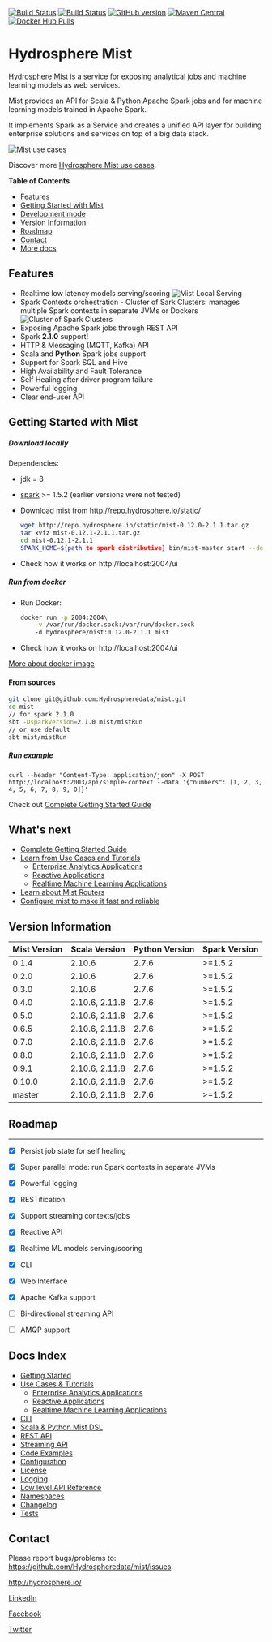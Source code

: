 [![Build Status](https://jenkins.hydrosphere.io/buildStatus/icon?job=hydrosphere/mist/master)](https://jenkins.hydrosphere.io/job/hydrosphere/job/mist/job/master/)
[![Build Status](https://travis-ci.org/Hydrospheredata/mist.svg)](https://travis-ci.org/Hydrospheredata)
[![GitHub version](https://badge.fury.io/gh/hydrospheredata%2Fmist.svg)](https://badge.fury.io/gh/hydrospheredata%2Fmist) [![Maven Central](https://maven-badges.herokuapp.com/maven-central/io.hydrosphere/mist-lib-spark2_2.11/badge.svg)](https://maven-badges.herokuapp.com/maven-central/io.hydrosphere/mist-lib-spark2_2.11/)
[![Docker Hub Pulls](https://img.shields.io/docker/pulls/hydrosphere/mist.svg)](https://img.shields.io/docker/pulls/hydrosphere/mist.svg)
# Hydrosphere Mist

[Hydrosphere](http://hydrosphere.io) Mist is a service for exposing analytical jobs and machine learning models as web services.

Mist provides an API for Scala & Python Apache Spark jobs and for machine learning models trained in Apache Spark.

It implements Spark as a Service and creates a unified API layer for building enterprise solutions and services on top of a big data stack.

![Mist use cases](http://hydrosphere.io/wp-content/uploads/2016/06/Mist-scheme-1050x576.png)

Discover more [Hydrosphere Mist use cases](/docs/use-cases/README.md).

**Table of Contents**
- [Features](#features)
- [Getting Started with Mist](#getting-started-with-mist)
- [Development mode](#development-mode)
- [Version Information](#version-information)
- [Roadmap](#roadmap)
- [Contact](#contact)
- [More docs](#more-docs)

## Features

- Realtime low latency models serving/scoring
![Mist Local Serving](http://dv9c7babquml0.cloudfront.net/docs-images/mist-model-serving.jpg)
- Spark Contexts orchestration - Cluster of Sark Clusters: manages multiple Spark contexts in separate JVMs or Dockers
![Cluster of Spark Clusters](http://dv9c7babquml0.cloudfront.net/docs-images/mist-cluster-of-spark-clusters.gif)
- Exposing Apache Spark jobs through REST API
- Spark **2.1.0** support! 
- HTTP & Messaging (MQTT, Kafka) API
- Scala and **Python** Spark jobs support
- Support for Spark SQL and Hive
- High Availability and Fault Tolerance
- Self Healing after driver program failure
- Powerful logging
- Clear end-user API

## Getting Started with Mist

##### Download locally

Dependencies:

- jdk = 8
- [spark](http://spark.apache.org/downloads.html) >= 1.5.2 (earlier versions were not tested)

- Download mist from <http://repo.hydrosphere.io/static/>
   ```sh
   wget http://repo.hydrosphere.io/static/mist-0.12.0-2.1.1.tar.gz
   tar xvfz mist-0.12.1-2.1.1.tar.gz
   cd mist-0.12.1-2.1.1
   SPARK_HOME=${path to spark distributive} bin/mist-master start --debug true
   ```
- Check how it works on http://localhost:2004/ui


##### Run from docker

- Run Docker:
    ```sh
    docker run -p 2004:2004\
        -v /var/run/docker.sock:/var/run/docker.sock
        -d hydrosphere/mist:0.12.0-2.1.1 mist
    ```
- Check how it works on http://localhost:2004/ui
        
[More about docker image](https://hub.docker.com/r/hydrosphere/mist/)
        
#### From sources

```sh
git clone git@github.com:Hydrospheredata/mist.git
cd mist
// for spark 2.1.0
sbt -DsparkVersion=2.1.0 mist/mistRun
// or use default
sbt mist/mistRun
```

##### Run example

```
curl --header "Content-Type: application/json" -X POST http://localhost:2003/api/simple-context --data '{"numbers": [1, 2, 3, 4, 5, 6, 7, 8, 9, 0]}'
```

Check out [Complete Getting Started Guide](/docs/getting-started/README.md)

## What's next

* [Complete Getting Started Guide](/docs/getting-started/README.md)
* [Learn from Use Cases and Tutorials](/docs/use-cases/README.md)
    * [Enterprise Analytics Applications](/docs/use-cases/enterprise-analytics.md)
    * [Reactive Applications](/docs/use-cases/reactive.md)
    * [Realtime Machine Learning Applications](/docs/use-cases/ml-realtime.md)
* [Learn about Mist Routers](/docs/routes.md)
* [Configure mist to make it fast and reliable](/docs/configuration.md)

## Version Information

| Mist Version   | Scala Version  | Python Version | Spark Version    |
|----------------|----------------|----------------|------------------|
| 0.1.4          | 2.10.6         | 2.7.6          | >=1.5.2          |
| 0.2.0          | 2.10.6         | 2.7.6          | >=1.5.2          |
| 0.3.0          | 2.10.6         | 2.7.6          | >=1.5.2          |
| 0.4.0          | 2.10.6, 2.11.8 | 2.7.6          | >=1.5.2          |
| 0.5.0          | 2.10.6, 2.11.8 | 2.7.6          | >=1.5.2          |
| 0.6.5          | 2.10.6, 2.11.8 | 2.7.6          | >=1.5.2          |
| 0.7.0          | 2.10.6, 2.11.8 | 2.7.6          | >=1.5.2          |
| 0.8.0          | 2.10.6, 2.11.8 | 2.7.6          | >=1.5.2          |
| 0.9.1          | 2.10.6, 2.11.8 | 2.7.6          | >=1.5.2          |
| 0.10.0         | 2.10.6, 2.11.8 | 2.7.6          | >=1.5.2          |
| master         | 2.10.6, 2.11.8 | 2.7.6          | >=1.5.2          |


## Roadmap

-----------------
- [x] Persist job state for self healing
- [x] Super parallel mode: run Spark contexts in separate JVMs
- [x] Powerful logging
- [x] RESTification
- [x] Support streaming contexts/jobs
- [x] Reactive API
- [x] Realtime ML models serving/scoring
- [x] CLI
- [x] Web Interface
- [x] Apache Kafka support
- [ ] Bi-directional streaming API
- [ ] AMQP support


## Docs Index

- [Getting Started](/docs/getting-started/README.md)
- [Use Cases & Tutorials](/docs/use-cases/README.md)
    - [Enterprise Analytics Applications](/docs/use-cases/enterprise-analytics.md)
    - [Reactive Applications](/docs/use-cases/reactive.md)
    - [Realtime Machine Learning Applications](/docs/use-cases/ml-realtime.md)
- [CLI](/docs/cli.md)
- [Scala & Python Mist DSL](/docs/spark-job-at-mist.md)
- [REST API](/docs/routes.md)
- [Streaming API](/docs/reactive.md)
- [Code Examples](/docs/code-examples.md)
- [Configuration](/docs/configuration.md)
- [License](/LICENSE)
- [Logging](/docs/logger.md)
- [Low level API Reference](/docs/api-reference.md)
- [Namespaces](/docs/context-namespaces.md)
- [Changelog](/CHANGELOG)
- [Tests](/docs/tests.md)

## Contact

Please report bugs/problems to: 
<https://github.com/Hydrospheredata/mist/issues>.

<http://hydrosphere.io/>

[LinkedIn](https://www.linkedin.com/company/hydrospherebigdata)

[Facebook](https://www.facebook.com/hydrosphere.io/)

[Twitter](https://twitter.com/hydrospheredata)

